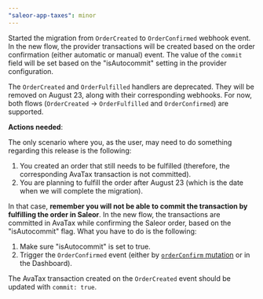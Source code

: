 ```yaml
---
"saleor-app-taxes": minor
---
```


Started the migration from `OrderCreated` to `OrderConfirmed` webhook event. In the new flow, the provider transactions will be created based on the order confirmation (either automatic or manual) event. The value of the `commit` field will be set based on the "isAutocommit" setting in the provider configuration.

The `OrderCreated` and `OrderFulfilled` handlers are deprecated. They will be removed on August 23, along with their corresponding webhooks. For now, both flows (`OrderCreated` -> `OrderFulfilled` and `OrderConfirmed`) are supported.

**Actions needed**:

The only scenario where you, as the user, may need to do something regarding this release is the following:

1. You created an order that still needs to be fulfilled (therefore, the corresponding AvaTax transaction is not committed).
2. You are planning to fulfill the order after August 23 (which is the date when we will complete the migration).

In that case, **remember you will not be able to commit the transaction by fulfilling the order in Saleor**. In the new flow, the transactions are committed in AvaTax while confirming the Saleor order, based on the "isAutocommit" flag. What you have to do is the following:

1. Make sure "isAutocommit" is set to true.
2. Trigger the `OrderConfirmed` event (either by [`orderConfirm` mutation](https://docs.saleor.io/docs/3.x/api-reference/orders/mutations/order-confirm) or in the Dashboard).

The AvaTax transaction created on the `OrderCreated` event should be updated with `commit: true`.
